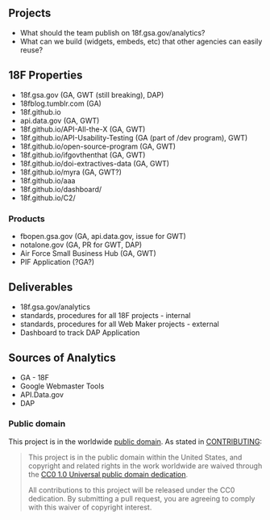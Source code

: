 
## Projects
* What should the team publish on 18f.gsa.gov/analytics?
* What can we build (widgets, embeds, etc) that other agencies can easily reuse?


## 18F Properties
* 18f.gsa.gov (GA, GWT (still breaking), DAP)
* 18fblog.tumblr.com (GA)
* 18f.github.io
* api.data.gov (GA, GWT)
* 18f.github.io/API-All-the-X (GA, GWT)
* 18f.github.io/API-Usability-Testing (GA (part of /dev program), GWT)
* 18f.github.io/open-source-program (GA, GWT)
* 18f.github.io/ifgovthenthat (GA, GWT)
* 18f.github.io/doi-extractives-data (GA, GWT)
* 18f.github.io/myra (GA, GWT?)
* 18f.github.io/aaa
* 18f.github.io/dashboard/
* 18f.github.io/C2/

### Products
* fbopen.gsa.gov (GA, api.data.gov, issue for GWT)
* notalone.gov (GA, PR for GWT, DAP)
* Air Force Small Business Hub (GA, GWT)
* PIF Application (?GA?)


## Deliverables
* 18f.gsa.gov/analytics
* standards, procedures for all 18F projects - internal
* standards, procedures for all Web Maker projects - external
* Dashboard to track DAP Application

## Sources of Analytics
* GA - 18F
* Google Webmaster Tools
* API.Data.gov
* DAP

### Public domain

This project is in the worldwide [public domain](LICENSE.md). As stated in [CONTRIBUTING](CONTRIBUTING.md):

> This project is in the public domain within the United States, and copyright and related rights in the work worldwide are waived through the [CC0 1.0 Universal public domain dedication](https://creativecommons.org/publicdomain/zero/1.0/).
>
> All contributions to this project will be released under the CC0 dedication. By submitting a pull request, you are agreeing to comply with this waiver of copyright interest.
